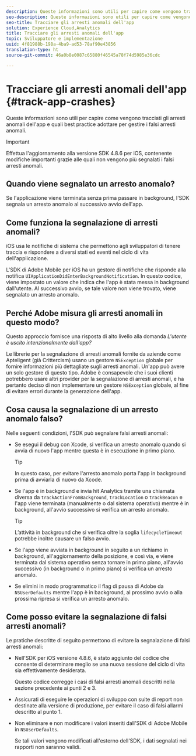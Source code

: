 ```yaml
---
description: Queste informazioni sono utili per capire come vengono tracciati gli arresti anomali dell'app e quali best practice adottare per gestire i falsi arresti anomali.
seo-description: Queste informazioni sono utili per capire come vengono tracciati gli arresti anomali dell'app e quali best practice adottare per gestire i falsi arresti anomali.
seo-title: Tracciare gli arresti anomali dell'app
solution: Experience Cloud,Analytics
title: Tracciare gli arresti anomali dell'app
topic: Sviluppatore e implementazione
uuid: 4f81988b-198a-4ba9-ad53-78af90e43856
translation-type: ht
source-git-commit: 46a0b8e0087c65880f46545a78f74d5985e36cdc

---
```



# Tracciare gli arresti anomali dell'app {#track-app-crashes}

Queste informazioni sono utili per capire come vengono tracciati gli arresti anomali dell'app e quali best practice adottare per gestire i falsi arresti anomali.

>[!IMPORTANT]
>
>Effettua l'aggiornamento alla versione SDK 4.8.6 per iOS, contenente modifiche importanti grazie alle quali non vengono più segnalati i falsi arresti anomali.

## Quando viene segnalato un arresto anomalo?

Se l'applicazione viene terminata senza prima passare in background, l'SDK segnala un arresto anomalo al successivo avvio dell'app.

## Come funziona la segnalazione di arresti anomali?

iOS usa le notifiche di sistema che permettono agli sviluppatori di tenere traccia e rispondere a diversi stati ed eventi nel ciclo di vita dell'applicazione.

L'SDK di Adobe Mobile per iOS ha un gestore di notifiche che risponde alla notifica `UIApplicationDidEnterBackgroundNotification`. In questo codice, viene impostato un valore che indica che l'app è stata messa in background dall'utente. Al successivo avvio, se tale valore non viene trovato, viene segnalato un arresto anomalo.

## Perché Adobe misura gli arresti anomali in questo modo?

Questo approccio fornisce una risposta di alto livello alla domanda *L'utente è uscito intenzionalmente dall'app?*

Le librerie per la segnalazione di arresti anomali fornite da aziende come Apteligent (già Crittercism) usano un gestore `NSException` globale per fornire informazioni più dettagliate sugli arresti anomali. Un'app può avere un solo gestore di questo tipo. Adobe è consapevole che i suoi clienti potrebbero usare altri provider per la segnalazione di arresti anomali, e ha pertanto deciso di non implementare un gestore `NSException` globale, al fine di evitare errori durante la generazione dell'app.

## Cosa causa la segnalazione di un arresto anomalo falso?

Nelle seguenti condizioni, l'SDK può segnalare falsi arresti anomali:

* Se esegui il debug con Xcode, si verifica un arresto anomalo quando si avvia di nuovo l'app mentre questa è in esecuzione in primo piano.

   >[!TIP]
   >
   >In questo caso, per evitare l'arresto anomalo porta l'app in background prima di avviarla di nuovo da Xcode.

* Se l'app è in background e invia hit Analytics tramite una chiamata diversa da `trackActionFromBackground`, `trackLocation` o `trackBeacon` e l'app viene terminata (manualmente o dal sistema operativo) mentre è in background, all'avvio successivo si verifica un arresto anomalo.

   >[!TIP]
   >
   >L’attività in background che si verifica oltre la soglia `lifecycleTimeout` potrebbe inoltre causare un falso avvio.

* Se l'app viene avviata in background in seguito a un richiamo in background, all'aggiornamento della posizione, e così via, e viene terminata dal sistema operativo senza tornare in primo piano, all'avvio successivo (in background o in primo piano) si verifica un arresto anomalo.
* Se elimini in modo programmatico il flag di pausa di Adobe da `NSUserDefaults` mentre l'app è in background, al prossimo avvio o alla prossima ripresa si verifica un arresto anomalo.

## Come posso evitare la segnalazione di falsi arresti anomali?

Le pratiche descritte di seguito permettono di evitare la segnalazione di falsi arresti anomali:

* Nell'SDK per iOS versione 4.8.6, è stato aggiunto del codice che consente di determinare meglio se una nuova sessione del ciclo di vita sia effettivamente desiderata.

   Questo codice corregge i casi di falsi arresti anomali descritti nella sezione precedente ai punti 2 e 3.

* Assicurati di eseguire le operazioni di sviluppo con suite di report non destinate alla versione di produzione, per evitare il caso di falsi allarmi descritto al punto 1.
* Non eliminare e non modificare i valori inseriti dall'SDK di Adobe Mobile in `NSUserDefaults`.

   Se tali valori vengono modificati all'esterno dell'SDK, i dati segnalati nei rapporti non saranno validi.

